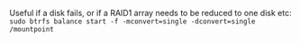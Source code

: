 Useful if a disk fails, or if a RAID1 array needs to be reduced to one disk etc:  
`sudo btrfs balance start -f -mconvert=single -dconvert=single /mountpoint`  
